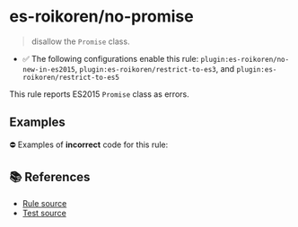 # es-roikoren/no-promise
> disallow the `Promise` class.

- ✅ The following configurations enable this rule: `plugin:es-roikoren/no-new-in-es2015`, `plugin:es-roikoren/restrict-to-es3`, and `plugin:es-roikoren/restrict-to-es5`

This rule reports ES2015 `Promise` class as errors.

## Examples

⛔ Examples of **incorrect** code for this rule:

<eslint-playground type="bad" code="/*eslint es-roikoren/no-promise: error */
let p = new Promise()
" />

## 📚 References

- [Rule source](https://github.com/roikoren755/eslint-plugin-es/blob/v0.0.0/src/rules/no-promise.ts)
- [Test source](https://github.com/roikoren755/eslint-plugin-es/blob/v0.0.0/tests/src/rules/no-promise.ts)
